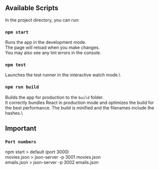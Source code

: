 ## Available Scripts

In the project directory, you can run:

### `npm start`

Runs the app in the development mode.\
The page will reload when you make changes.\
You may also see any lint errors in the console.

### `npm test`

Launches the test runner in the interactive watch mode.\

### `npm run build`

Builds the app for production to the `build` folder.\
It correctly bundles React in production mode and optimizes the build for the best performance.
The build is minified and the filenames include the hashes.\

## Important

### `Port numbers`

npm start > default (port 3000)\
movies.json > json-server -p 3001 movies.json\
emails.json > json-server -p 3002 emails.json
